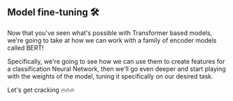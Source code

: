 ## Model fine-tuning 🛠️

Now that you've seen what's possible with Transformer based models, we're going to take at how we can work with a family of encoder models called BERT!

Specifically, we're going to see how we can use them to create features for a classification Neural Network, then we'll go even deeper and start playing with the weights of the model, tuning it specifically on our desired task.

Let's get cracking 🔥🔥🔥
